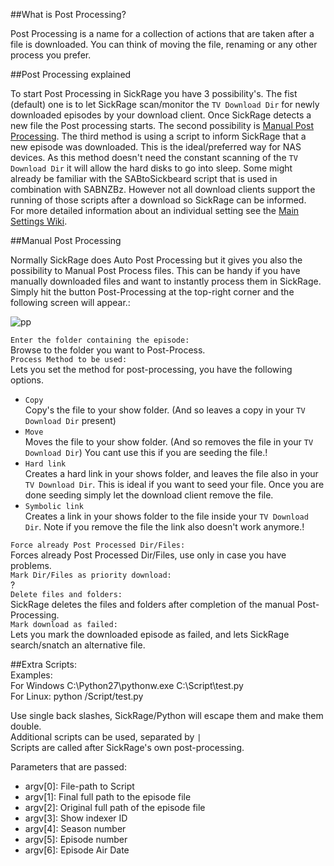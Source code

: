 ##What is Post Processing?

Post Processing is a name for a collection of actions that are taken after a file is downloaded. You can think of moving the file, renaming or any other process you prefer.  

##Post Processing explained

To start Post Processing in SickRage you have 3 possibility's. The fist (default) one is to let SickRage scan/monitor the `TV Download Dir` for newly downloaded episodes by your download client. Once SickRage detects a new file the Post processing starts. The second possibility is [Manual Post Processing](https://github.com/SickRage/sickrage-issues/wiki/Post-Processing#manual-post-processing). The third method is using a script to inform SickRage that a new episode was downloaded. This is the ideal/preferred way for NAS devices. As this method doesn't need the constant scanning of the `TV Download Dir` it will allow the hard disks to go into sleep. Some might already be familiar with the SABtoSickbeard script that is used in combination with SABNZBz. However not all download clients support the running of those scripts after a download so SickRage can be informed.  
For more detailed information about an individual setting see the [Main Settings Wiki](https://github.com/SickRage/sickrage-issues/wiki/Settings-explained#post-processing).


##Manual Post Processing

Normally SickRage does Auto Post Processing but it gives you also the possibility to Manual Post Process files. This can be handy if you have manually downloaded files and want to instantly process them in SickRage. Simply hit the button Post-Processing at the top-right corner and the following screen will appear.:  

![pp](https://cloud.githubusercontent.com/assets/7928052/13013716/dc32af82-d1b0-11e5-80be-9638101f901b.png)

`Enter the folder containing the episode:`  
Browse to the folder you want to Post-Process.  
`Process Method to be used:`  
Lets you set the method for post-processing, you have the following options.  
 * `Copy`  
Copy's the file to your show folder. (And so leaves a copy in your `TV Download Dir` present)  
 * `Move`  
Moves the file to your show folder. (And so removes the file in your `TV Download Dir`) You cant use this if you are seeding the file.!  
 * `Hard link`   
Creates a hard link in your shows folder, and leaves the file also in your `TV Download Dir`. This is ideal if you want to seed your file. Once you are done seeding simply let the download client remove the file.  
 * `Symbolic link`  
Creates a link in your shows folder to the file inside your `TV Download Dir`. Note if you remove the file the link also doesn't work anymore.!  

`Force already Post Processed Dir/Files:`  
Forces already Post Processed Dir/Files, use only in case you have problems.  
`Mark Dir/Files as priority download:`  
?  
`Delete files and folders:`  
SickRage deletes the files and folders after completion of the manual Post-Processing.  
`Mark download as failed:`  
Lets you mark the downloaded episode as failed, and lets SickRage search/snatch an alternative file.  


##Extra Scripts:  
Examples:  
For Windows C:\Python27\pythonw.exe C:\Script\test.py  
For Linux: python /Script/test.py  

Use single back slashes, SickRage/Python will escape them and make them double.  
Additional scripts can be used, separated by `|`  
Scripts are called after SickRage's own post-processing.  

Parameters that are passed:

* argv[0]: File-path to Script
* argv[1]: Final full path to the episode file
* argv[2]: Original full path of the episode file
* argv[3]: Show indexer ID
* argv[4]: Season number
* argv[5]: Episode number
* argv[6]: Episode Air Date